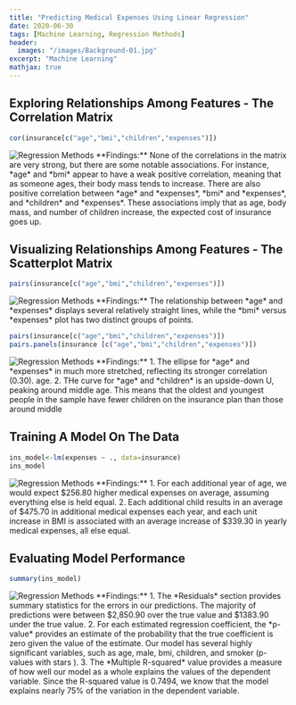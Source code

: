 ```yaml
---
title: "Predicting Medical Expenses Using Linear Regression"
date: 2020-06-30
tags: [Machine Learning, Regression Methods]
header:
  images: "/images/Background-01.jpg"
excerpt: "Machine Learning"
mathjax: true
---
```

## Exploring Relationships Among Features - The Correlation Matrix
```r
cor(insurance[c("age","bmi","children","expenses")])
```
<img src="{{ site.url }}{{ site.baseurl }}/images/RegressionMethods/Correlation_1.png" alt="Regression Methods">
**Findings:**
None of the correlations in the matrix are very strong, but there are some notable associations. For instance, *age* and *bmi* appear to have a weak positive correlation, meaning that as someone ages, their body mass tends to increase. There are also positive correlation between *age* and *expenses*, *bmi* and *expenses*, and *children* and *expenses*. These associations imply that as age, body mass, and number of children increase, the expected cost of insurance goes up.

## Visualizing Relationships Among Features - The Scatterplot Matrix
```r
pairs(insurance[c("age","bmi","children","expenses")])
```
<img src="{{ site.url }}{{ site.baseurl }}/images/RegressionMethods/ScatterplotMatrix_1.png" alt="Regression Methods">
**Findings:**
The relationship between *age* and *expenses* displays several relatively straight lines, while the *bmi* versus *expenses* plot has two distinct groups of points.

```r
pairs(insurance[c("age","bmi","children","expenses")])
pairs.panels(insurance [c("age","bmi","children","expenses")])
```
<img src="{{ site.url }}{{ site.baseurl }}/images/RegressionMethods/ScatterplotMatrix_2.png" alt="Regression Methods">
**Findings:**
1. The ellipse for *age* and *expenses* in much more stretched, reflecting its stronger correlation (0.30).
 age.
2. THe curve for *age* and *children* is an upside-down U, peaking around middle age. This means that the oldest and youngest people in the sample have fewer children on the insurance plan than those around middle

## Training A Model On The Data
```r
ins_model<-lm(expenses ~ ., data=insurance)
ins_model
```
<img src="{{ site.url }}{{ site.baseurl }}/images/RegressionMethods/LinearRegression_1.png" alt="Regression Methods">
**Findings:**
1. For each additional year of age, we would expect $256.80 higher medical expenses on average, assuming everything else is held equal.
2.  Each additional child results in an average of $475.70 in additional medical expenses each year, and each unit increase in BMI is associated with an average increase of $339.30 in yearly medical expenses, all else equal.

## Evaluating Model Performance
```r
summary(ins_model)
```
<img src="{{ site.url }}{{ site.baseurl }}/images/RegressionMethods/LinearRegression_2.png" alt="Regression Methods">
**Findings:**
1. The *Residuals* section provides summary statistics for the errors in our predictions. The majority of predictions were between $2,850.90 over the true value and $1383.90 under the true value.
2. For each estimated regression coefficient, the *p-value* provides an estimate of the probability that the true coefficient is zero given the value of the estimate. Our model has several highly significant variables, such as age, male, bmi, children, and smoker (p-values with stars ).  
3. The *Multiple R-squared* value provides a measure of how well our model as a whole explains the values of the dependent variable. Since the R-squared value is 0.7494, we know that the model explains nearly 75% of the variation in the dependent variable.
